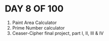 # DAY 8 OF 100
1. Paint Area Calculator
2. Prime Number calculator
3. Ceaser-Cipher final project, part I, II, III & IV
